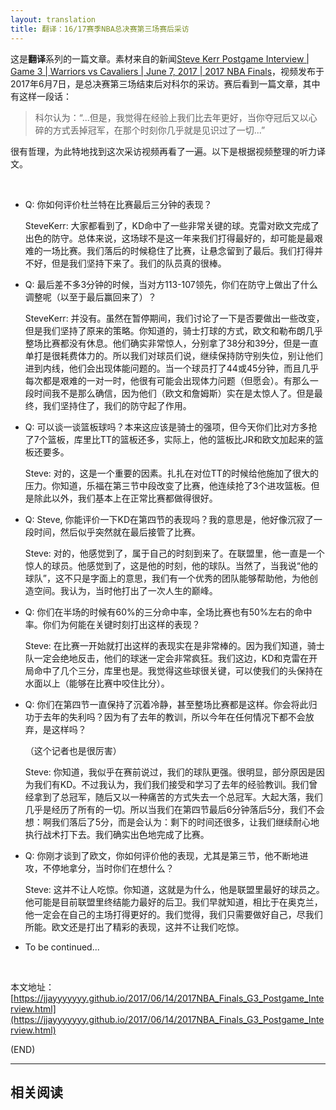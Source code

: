 ```yaml
---
layout: translation
title: 翻译：16/17赛季NBA总决赛第三场赛后采访
---
```



这是**翻译**系列的一篇文章。素材来自的新闻[Steve Kerr Postgame Interview \| Game 3 \| Warriors vs Cavaliers \| June 7, 2017 \| 2017 NBA Finals](https://www.youtube.com/watch?v=crtN_2IXEZU)，视频发布于2017年6月7日，是总决赛第三场结束后对科尔的采访。赛后看到一篇文章，其中有这样一段话：

>	科尔认为：“...但是，我觉得在经验上我们比去年更好，当你夺冠后又以心碎的方式丢掉冠军，在那个时刻你几乎就是见识过了一切...”

很有哲理，为此特地找到这次采访视频再看了一遍。以下是根据视频整理的听力译文。

<br/>

*	Q: 你如何评价杜兰特在比赛最后三分钟的表现？

	SteveKerr: 大家都看到了，KD命中了一些非常关键的球。克雷对欧文完成了出色的防守。总体来说，这场球不是这一年来我们打得最好的，却可能是最艰难的一场比赛。我们落后的时候稳住了比赛，让悬念留到了最后。我们打得并不好，但是我们坚持下来了。我们的队员真的很棒。

*	Q: 最后差不多3分钟的时候，当对方113-107领先，你们在防守上做出了什么调整呢（以至于最后赢回来了）？

	SteveKerr: 并没有。虽然在暂停期间，我们讨论了一下是否要做出一些改变，但是我们坚持了原来的策略。你知道的，骑士打球的方式，欧文和勒布朗几乎整场比赛都没有休息。他们确实非常惊人，分别拿了38分和39分，但是一直单打是很耗费体力的。所以我们对球员们说，继续保持防守别失位，别让他们进到内线，他们会出现体能问题的。当一个球员打了44或45分钟，而且几乎每次都是艰难的一对一时，他很有可能会出现体力问题（但愿会）。有那么一段时间我不是那么确信，因为他们（欧文和詹姆斯）实在是太惊人了。但是最终，我们坚持住了，我们的防守起了作用。

*	Q: 可以谈一谈篮板球吗？本来这应该是骑士的强项，但今天你们比对方多抢了7个篮板，库里比TT的篮板还多，实际上，他的篮板比JR和欧文加起来的篮板还要多。

	Steve: 对的，这是一个重要的因素。扎扎在对位TT的时候给他施加了很大的压力。你知道，乐福在第三节中段改变了比赛，他连续抢了3个进攻篮板。但是除此以外，我们基本上在正常比赛都做得很好。

*	Q: Steve, 你能评价一下KD在第四节的表现吗？我的意思是，他好像沉寂了一段时间，然后似乎突然就在最后接管了比赛。

	Steve: 对的，他感觉到了，属于自己的时刻到来了。在联盟里，他一直是一个惊人的球员。他感觉到了，这是他的时刻，他的球队。当然了，当我说“他的球队”，这不只是字面上的意思，我们有一个优秀的团队能够帮助他，为他创造空间。我认为，当时他打出了一次人生的巅峰。

*	Q: 你们在半场的时候有60%的三分命中率，全场比赛也有50%左右的命中率。你们为何能在关键时刻打出这样的表现？

	Steve: 在比赛一开始就打出这样的表现实在是非常棒的。因为我们知道，骑士队一定会绝地反击，他们的球迷一定会非常疯狂。我们这边，KD和克雷在开局命中了几个三分，库里也是。我觉得这些球很关键，可以使我们的头保持在水面以上（能够在比赛中咬住比分）。

*	Q: 你们在第四节一直保持了沉着冷静，甚至整场比赛都是这样。你会将此归功于去年的失利吗？因为有了去年的教训，所以今年在任何情况下都不会放弃，是这样吗？

	（这个记者也是很厉害）

	Steve: 你知道，我似乎在赛前说过，我们的球队更强。很明显，部分原因是因为我们有KD。不过我认为，我们我们接受和学习了去年的经验教训。我们曾经拿到了总冠军，随后又以一种痛苦的方式失去一个总冠军。大起大落，我们几乎是经历了所有的一切。所以当我们在第四节最后6分钟落后5分，我们不会想：啊我们落后了5分，而是会认为：剩下的时间还很多，让我们继续耐心地执行战术打下去。我们确实出色地完成了比赛。

*	Q: 你刚才谈到了欧文，你如何评价他的表现，尤其是第三节，他不断地进攻，不停地拿分，当时你们在想什么？

	Steve: 这并不让人吃惊。你知道，这就是为什么，他是联盟里最好的球员之。他可能是目前联盟里终结能力最好的后卫。我们早就知道，相比于在奥克兰，他一定会在自己的主场打得更好的。我们觉得，我们只需要做好自己，尽我们所能。欧文还是打出了精彩的表现，这并不让我们吃惊。

*	To be continued...

<br/>

本文地址：[https://jjayyyyyyy.github.io/2017/06/14/2017NBA_Finals_G3_Postgame_Interview.html](https://jjayyyyyyy.github.io/2017/06/14/2017NBA_Finals_G3_Postgame_Interview.html)

(END)

---

##  相关阅读
